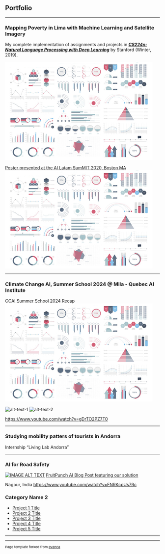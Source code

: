 ## Portfolio

---

### Mapping Poverty in Lima with Machine Learning and Satellite Imagery 

My complete implementation of assignments and projects in [***CS224n: Natural Language Processing with Deep Learning***](http://web.stanford.edu/class/cs224n/) by Stanford (Winter, 2019).

<img src="images/dummy_thumbnail.jpg?raw=true"/>

[Poster presented at the AI Latam SumMIT 2020, Boston MA](/pdf/sample_presentation.pdf)
<img src="images/dummy_thumbnail.jpg?raw=true"/>

---

### Climate Change AI, Summer School 2024 @ Mila - Quebec AI Institute

[CCAI Summer School 2024 Recap](https://www.climatechange.ai/blog/2024-12-04-summer-school-24-in-person)
<img src="images/dummy_thumbnail.jpg?raw=true"/>

![alt-text-1](ccai_1.jpeg "title-1") ![alt-text-2](ccai_2.jpeg "title-2")

https://www.youtube.com/watch?v=gDrTO2PZ7T0

---

### Studying mobility patters of tourists in Andorra 
Internship “Living Lab Andorra”

---

### AI for Road Safety 

[![IMAGE ALT TEXT](https://img.youtube.com/vi/FD9A25ZLFUQ/0.jpg)](https://youtu.be/FD9A25ZLFUQ?t=2237 "Final Presentation AI for Road Safety")
[FruitPunch AI Blog Post featuring our solution](https://www.fruitpunch.ai/blog/ai-and-visualisations-a-data-driven-all-rounded-approach-for-road-safety)

Nagpur, India
https://www.youtube.com/watch?v=FNRKcpUs7Rc


### Category Name 2

- [Project 1 Title](http://example.com/)
- [Project 2 Title](http://example.com/)
- [Project 3 Title](http://example.com/)
- [Project 4 Title](http://example.com/)
- [Project 5 Title](http://example.com/)

---




---
<p style="font-size:11px">Page template forked from <a href="https://github.com/evanca/quick-portfolio">evanca</a></p>
<!-- Remove above link if you don't want to attibute -->
